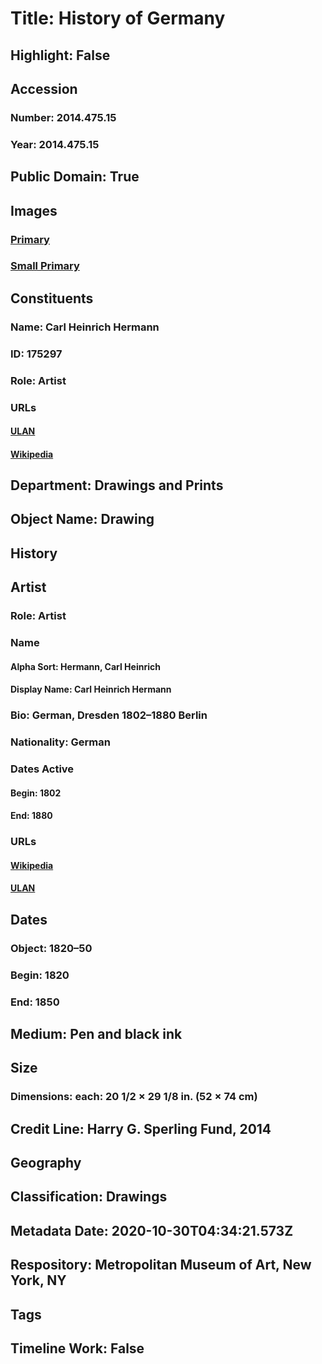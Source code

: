 # Title: History of Germany
## Highlight: False
## Accession
### Number: 2014.475.15
### Year: 2014.475.15
## Public Domain: True
## Images
### [Primary](https://images.metmuseum.org/CRDImages/dp/original/DP-15069-019.jpg)
### [Small Primary](https://images.metmuseum.org/CRDImages/dp/web-large/DP-15069-019.jpg)
## Constituents
### Name: Carl Heinrich Hermann
### ID: 175297
### Role: Artist
### URLs
#### [ULAN](http://vocab.getty.edu/page/ulan/500003491)
#### [Wikipedia](https://www.wikidata.org/wiki/Q1038667)
## Department: Drawings and Prints
## Object Name: Drawing
## History
## Artist
### Role: Artist
### Name
#### Alpha Sort: Hermann, Carl Heinrich
#### Display Name: Carl Heinrich Hermann
### Bio: German, Dresden 1802–1880 Berlin
### Nationality: German
### Dates Active
#### Begin: 1802
#### End: 1880
### URLs
#### [Wikipedia](https://www.wikidata.org/wiki/Q1038667)
#### [ULAN](http://vocab.getty.edu/page/ulan/500003491)
## Dates
### Object: 1820–50
### Begin: 1820
### End: 1850
## Medium: Pen and black ink
## Size
### Dimensions: each: 20 1/2 × 29 1/8 in. (52 × 74 cm)
## Credit Line: Harry G. Sperling Fund, 2014
## Geography
## Classification: Drawings
## Metadata Date: 2020-10-30T04:34:21.573Z
## Respository: Metropolitan Museum of Art, New York, NY
## Tags
## Timeline Work: False